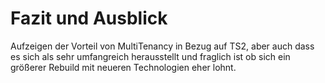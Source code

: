 # Fazit und Ausblick 

Aufzeigen der Vorteil von MultiTenancy in Bezug auf TS2, aber auch dass es sich als sehr umfangreich herausstellt und fraglich ist ob sich ein größerer Rebuild mit neueren Technologien eher lohnt.



